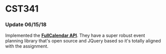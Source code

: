 # CST341

### Update 06/15/18
Implemented the **[FullCalendar API](https://fullcalendar.io/)**.
They have a super robust event planning library that's open source and JQuery based so it's totally aligned with the assignment.